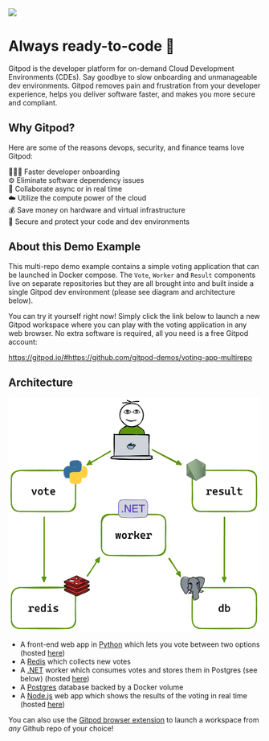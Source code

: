 <img src="https://www.gitpod.io/images/media-kit/logo-dark-theme.png" width="250">

# Always ready-to-code 🍊
Gitpod is the developer platform for on-demand Cloud Development Environments (CDEs). Say goodbye to slow onboarding and unmanageable dev environments. Gitpod removes pain and frustration from your developer experience, helps you deliver software faster, and makes you more secure and compliant.

## Why Gitpod?
Here are some of the reasons devops, security, and finance teams love Gitpod:

👩🏻‍💻 Faster developer onboarding  
⚙️ Eliminate software dependency issues  
🤝 Collaborate async or in real time  
☁️ Utilize the compute power of the cloud  
💰 Save money on hardware and virtual infrastructure  
🔐 Secure and protect your code and dev environments

## About this Demo Example
This multi-repo demo example contains a simple voting application that can be launched in Docker compose. The `Vote`, `Worker` and `Result` components live on separate repositories but they are all brought into and built inside a single Gitpod dev environment (please see diagram and architecture below).  

You can try it yourself right now! Simply click the link below to launch a new Gitpod workspace where you can play with the voting application in any web browser. No extra software is required, all you need is a free Gitpod account:

https://gitpod.io/#https://github.com/gitpod-demos/voting-app-multirepo

## Architecture

<img src="/architecture.excalidraw.png" width="500">

* A front-end web app in [Python](/vote) which lets you vote between two options (hosted [here](https://github.com/gitpod-demos/voting-app-vote))
* A [Redis](https://hub.docker.com/_/redis/) which collects new votes
* A [.NET](/worker/) worker which consumes votes and stores them in Postgres (see below) (hosted [here](https://github.com/gitpod-demos/voting-app-worker))
* A [Postgres](https://hub.docker.com/_/postgres/) database backed by a Docker volume
* A [Node.js](/result) web app which shows the results of the voting in real time (hosted [here](https://github.com/gitpod-demos/voting-app-result))

You can also use the [Gitpod browser extension](https://chrome.google.com/webstore/detail/gitpod-always-ready-to-co/dodmmooeoklaejobgleioelladacbeki) to launch a workspace from *any* Github repo of your choice!



